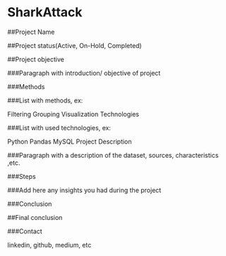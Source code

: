 # SharkAttack
##Project Name

##Project status(Active, On-Hold, Completed)

##Project objective

###Paragraph with introduction/ objective of project

###Methods

###List with methods, ex:

Filtering
Grouping
Visualization
Technologies

###List with used technologies, ex:

Python
Pandas
MySQL
Project Description

###Paragraph with a description of the dataset, sources, characteristics ,etc.

###Steps

###Add here any insights you had during the project

###Conclusion

##Final conclusion

###Contact

linkedin, github, medium, etc
